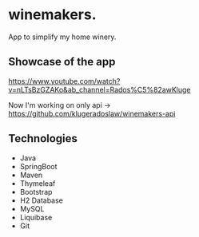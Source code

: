 # winemakers. 

App to simplify my home winery. 

## Showcase of the app
https://www.youtube.com/watch?v=nLTsBzGZAKo&ab_channel=Rados%C5%82awKluge

Now I'm working on only api -> https://github.com/klugeradoslaw/winemakers-api

## Technologies
* Java
* SpringBoot 
* Maven
* Thymeleaf
* Bootstrap
* H2 Database
* MySQL
* Liquibase
* Git
